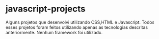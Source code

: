 # javascript-projects
Alguns projetos que desenvolvi utilizando CSS,HTML e Javascript. Todos esses projetos foram feitos utilizando apenas as tecnologias descritas anteriormente. Nenhum framework foi utilizado.
